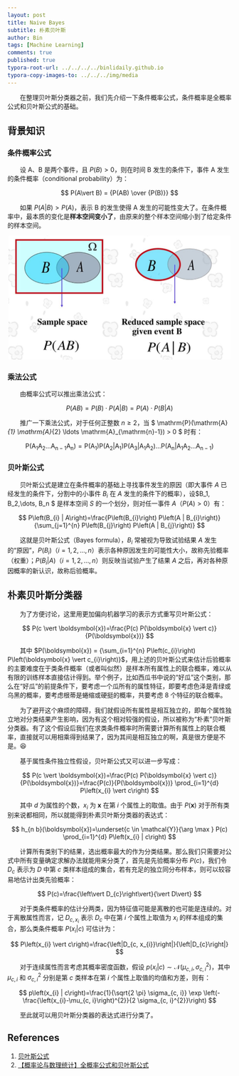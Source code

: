 ```yaml
---
layout: post
title: Naive Bayes
subtitle: 朴素贝叶斯
author: Bin
tags: [Machine Learning]
comments: true
published: true
typora-root-url: ../../../../binlidaily.github.io
typora-copy-images-to: ../../../img/media
---
```


　　在整理贝叶斯分类器之前，我们先介绍一下条件概率公式，条件概率是全概率公式和贝叶斯公式的基础。

## 背景知识
### 条件概率公式
　　设 A、B 是两个事件，且 $P(B)>0$，则在时间 B 发生的条件下，事件 A 发生的条件概率（conditional probability）为：

$$
P(A\vert B) = {P(AB) \over {P(B)}}
$$

　　如果 $P(A\vert B) \gt P(A)$，表示 B 的发生使得 A 发生的可能性变大了。在条件概率中，最本质的变化是**样本空间变小了**，由原来的整个样本空间缩小到了给定条件的样本空间。

<p align="center">
  <img width="500" height="" src="/img/media/15577342647670.jpg">
</p>

### 乘法公式
　　由概率公式可以推出乘法公式：

$$
P(A B)=P(B) \cdot P(A \vert B)=P(A) \cdot P(B \vert A)
$$

　　推广一下乘法公式，对于任何正整数 $n\ge 2$，当 $ \mathrm{P}(\mathrm{A}_{1} \mathrm{A}_{2} \ldots \mathrm{A}_{\mathrm{n}-1}) > 0 $ 时有：

$$
\mathrm{P}\left(\mathrm{A}_{1} \mathrm{A}_{2} \ldots \mathrm{A}_{\mathrm{n}-1} \mathrm{A}_{\mathrm{n}}\right)=\mathrm{P}\left(\mathrm{A}_{1}\right) \mathrm{P}\left(\mathrm{A}_{2} \vert \mathrm{A}_{1}\right) \mathrm{P}\left(\mathrm{A}_{3} \vert \mathrm{A}_{1} \mathrm{A}_{2}\right) \ldots \mathrm{P}\left(\mathrm{A}_{\mathrm{n}} \vert \mathrm{A}_{1} \mathrm{A}_{2} \ldots \mathrm{A}_{\mathrm{n}-1}\right)
$$

### 贝叶斯公式
　　贝叶斯公式是建立在条件概率的基础上寻找事件发生的原因（即大事件 $A$ 已经发生的条件下，分割中的小事件 $B_i$ 在 $A$ 发生的条件下的概率），设$B_1, B_2,\dots, B_n $ 是样本空间 $S$ 的一个划分，则对任一事件 $A$（$P(A)>0$）有：

$$
P\left(B_{i} | A\right)=\frac{P\left(B_{i}\right) P\left(A | B_{i}\right)}{\sum_{j=1}^{n} P\left(B_{j}\right) P\left(A | B_{j}\right)}
$$

　　这就是贝叶斯公式（Bayes formula），$B_i$ 常被视为导致试验结果 $A$ 发生的“原因”，$P(B_i)$（$i=1,2,\dots, n$）表示各种原因发生的可能性大小，故称先验概率（权重）；$P(B_i\vert A)$（$i=1,2,\dots, n$）则反映当试验产生了结果 $A$ 之后，再对各种原因概率的新认识，故称后验概率。

## 朴素贝叶斯分类器
　　为了方便讨论，这里用更加偏向机器学习的表示方式重写贝叶斯公式：

$$
P(c \vert \boldsymbol{x})=\frac{P(c) P(\boldsymbol{x} \vert c)}{P(\boldsymbol{x})}
$$

　　其中 $P(\boldsymbol{x}) = {\sum_{i=1}^{n} P\left(c_{i}\right) P\left(\boldsymbol{x} \vert  c_{i}\right)}$，用上述的贝叶斯公式来估计后验概率的主要难度在于类条件概率（或者叫似然）是样本所有属性上的联合概率，难以从有限的训练样本直接估计得到。举个例子，比如西瓜书中说的“好瓜”这个类别，那么在“好瓜”的前提条件下，要考虑一个瓜所有的属性特征，即要考虑色泽是青绿或乌黑的概率，要考虑根蒂是蜷缩或硬挺的概率，共要考虑 8 个特征的联合概率。

　　为了避开这个麻烦的障碍，我们就假设所有属性是相互独立的，即每个属性独立地对分类结果产生影响，因为有这个相对较强的假设，所以被称为“朴素”贝叶斯分类器。有了这个假设后我们在求类条件概率时所需要计算所有属性上的联合概率，直接就可以用相乘得到结果了，因为其间是相互独立的啊，真是很方便是不是。😆

　　基于属性条件独立性假设，贝叶斯公式又可以进一步写成：

$$
P(c \vert \boldsymbol{x})=\frac{P(c) P(\boldsymbol{x} \vert c)}{P(\boldsymbol{x})}=\frac{P(c)}{P(\boldsymbol{x})} \prod_{i=1}^{d} P\left(x_{i} \vert c\right)
$$

　　其中 $d$ 为属性的个数，$x_i$ 为 $\boldsymbol{x}$ 在第 $i$ 个属性上的取值。由于 $P(\boldsymbol{x})$ 对于所有类别来说都相同，所以就能得到朴素贝叶斯分类器的表达式：

$$
h_{n b}(\boldsymbol{x})=\underset{c \in \mathcal{Y}}{\arg \max } P(c) \prod_{i=1}^{d} P\left(x_{i} | c\right)
$$

　　计算所有类别下的结果，选出概率最大的作为分类结果。那么我们只需要对公式中所有变量确定求解办法就能用来分类了，首先是先验概率分布 $P(c)$，我们令 $D_c$ 表示为 $D$ 中第 $c$ 类样本组成的集合，若有充足的独立同分布样本，则可以较容易地估计出类先验概率：

$$
P(c)=\frac{\left\vert D_{c}\right\vert}{\vert D\vert}
$$

　　对于类条件概率的估计分两类，因为特征值可能是离散的也可能是连续的。对于离散属性而言，记 $D_{c,x_i}$ 表示 $D_c$ 中在第 $i$ 个属性上取值为 $x_i$ 的样本组成的集合，那么类条件概率 $P(x_i \vert c)$ 可估计为：

$$
P\left(x_{i} \vert c\right)=\frac{\left|D_{c, x_{i}}\right|}{\left|D_{c}\right|}
$$

　　对于连续属性而言考虑其概率密度函数，假设 $p\left(x_{i} \vert c\right) \sim \mathcal{N}\left(\mu_{c, i}, \sigma_{c, i}^{2}\right)$，其中 $\mu_{c, i}$ 和 $\sigma_{c, i}^{2}$ 分别是第 $c$ 类样本在第 $i$ 个属性上取值的均值和方差，则有：

$$
p\left(x_{i} | c\right)=\frac{1}{\sqrt{2 \pi} \sigma_{c, i}} \exp \left(-\frac{\left(x_{i}-\mu_{c, i}\right)^{2}}{2 \sigma_{c, i}^{2}}\right)
$$

　　至此就可以用贝叶斯分类器的表达式进行分类了。

## References
1. [贝叶斯公式](http://www.cnblogs.com/elaron/archive/2012/10/25/2739236.html)
2. [【概率论与数理统计】全概率公式和贝叶斯公式](https://www.cnblogs.com/Belter/p/5923828.html)
